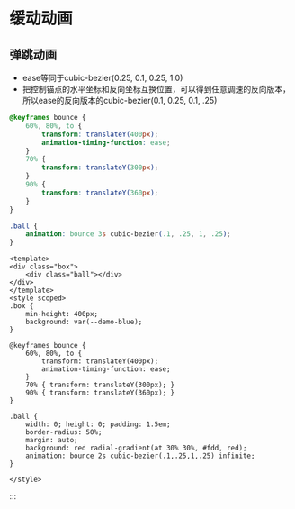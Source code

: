 # 缓动动画

## 弹跳动画

- ease等同于cubic-bezier(0.25, 0.1, 0.25, 1.0)
- 把控制锚点的水平坐标和反向坐标互换位置，可以得到任意调速的反向版本，所以ease的反向版本的cubic-bezier(0.1, 0.25, 0.1, .25)
```css
@keyframes bounce {
    60%, 80%, to {
        transform: translateY(400px);
        animation-timing-function: ease;
    }
    70% {
        transform: translateY(300px);
    }
    90% {
        transform: translateY(360px);
    }
}

.ball {
    animation: bounce 3s cubic-bezier(.1, .25, 1, .25);
}
```


```vue preview
<template>
<div class="box">
    <div class="ball"></div>
</div>
</template>
<style scoped>
.box {
	min-height: 400px;
    background: var(--demo-blue);
}

@keyframes bounce {
	60%, 80%, to {
		transform: translateY(400px);
		animation-timing-function: ease;
	}
	70% { transform: translateY(300px); }
	90% { transform: translateY(360px); }
}

.ball {
	width: 0; height: 0; padding: 1.5em;
	border-radius: 50%;
	margin: auto;
	background: red radial-gradient(at 30% 30%, #fdd, red);
	animation: bounce 2s cubic-bezier(.1,.25,1,.25) infinite;
}

</style>
```
:::
